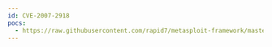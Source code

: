```yaml
---
id: CVE-2007-2918
pocs:
  - https://raw.githubusercontent.com/rapid7/metasploit-framework/master/modules/exploits/windows/browser/logitechvideocall_start.rb
---
```

